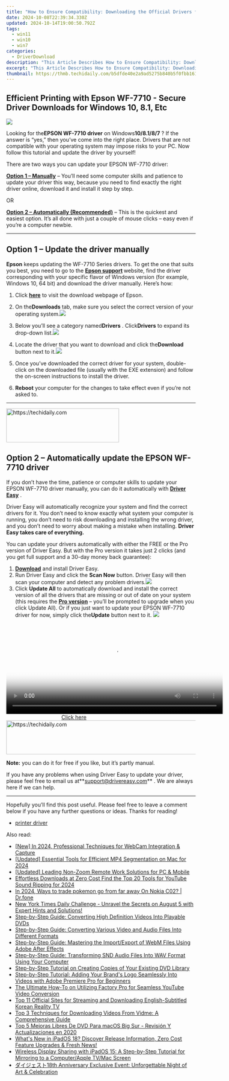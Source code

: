 ```yaml
---
title: "How to Ensure Compatibility: Downloading the Official Drivers for Your Samsung 960 EVO Drive in Windows"
date: 2024-10-08T22:39:34.330Z
updated: 2024-10-14T19:00:50.792Z
tags:
  - win11
  - win10
  - win7
categories:
  - DriverDownload
description: "This Article Describes How to Ensure Compatibility: Downloading the Official Drivers for Your Samsung 960 EVO Drive in Windows"
excerpt: "This Article Describes How to Ensure Compatibility: Downloading the Official Drivers for Your Samsung 960 EVO Drive in Windows"
thumbnail: https://thmb.techidaily.com/b5dfde40e2a9ad5275b840b5f0fbb161aac4de7d7745911720b5a34076945390.jpg
---
```


## Efficient Printing with Epson WF-7710 - Secure Driver Downloads for Windows 10, 8.1, Etc

![](https://images.drivereasy.com/wp-content/uploads/2019/07/image-439.png)

 Looking for the**EPSON WF-7710 driver** on Windows**10/8.1/8/7** ? If the answer is “yes,” then you’ve come into the right place. Drivers that are not compatible with your operating system may impose risks to your PC. Now follow this tutorial and update the driver by yourself!

There are two ways you can update your EPSON WF-7710 driver:

**[Option 1 – Manually](https://tools.techidaily.com/drivereasy/download/)**  – You’ll need some computer skills and patience to update your driver this way, because you need to find exactly the right driver online, download it and install it step by step.  

 OR  

**[Option 2 – Automatically (Recommended)](https://www.drivereasy.com/knowledge/download-epson-wf-7710-drivers-on-windows-10-8-1-8-7/#option2)**  – This is the quickest and easiest option. It’s all done with just a couple of mouse clicks – easy even if you’re a computer newbie.

---

## Option 1 – Update the driver manually

**Epson** keeps updating the WF-7710 Series drivers. To get the one that suits you best, you need to go to the **[](https://support.hp.com/us-en) [Epson support](https://epson.com/Support/Printers/All-In-Ones/WorkForce-Series/Epson-WorkForce-WF-7710/s/SPT%5FC11CG36201?review-filter=Windows+10+32-bit) [](https://support.hp.com/us-en)**  website, find the driver corresponding with your specific flavor of Windows version (for example, Windows 10, 64 bit) and download the driver manually. Here’s how:

1. Click **[here](https://epson.com/Support/Printers/All-In-Ones/WorkForce-Series/Epson-WorkForce-WF-7710/s/SPT%5FC11CG36201?review-filter=Windows+10+32-bit)**  to visit the download webpage of Epson.
2. On the**Downloads** tab, make sure you select the correct version of your operating system.![](https://images.drivereasy.com/wp-content/uploads/2019/07/image-440.png)
3. Below you’ll see a category named**Drivers** . Click**Drivers** to expand its drop-down list.![](https://images.drivereasy.com/wp-content/uploads/2019/07/image-441.png)
4. Locate the driver that you want to download and click the**Download** button next to it.![](https://images.drivereasy.com/wp-content/uploads/2019/07/image-442.png)

5. Once you’ve downloaded the correct driver for your system, double-click on the downloaded file (usually with the EXE extension) and follow the on-screen instructions to install the driver.

6. **Reboot** your computer for the changes to take effect even if you’re not asked to.

---

<!-- affiliate ads begin -->
<a href="https://aligracehair.sjv.io/c/5597632/1918698/19272" target="_top" id="1918698">
  <img src="//a.impactradius-go.com/display-ad/19272-1918698" border="0" alt="https://techidaily.com" width="300" height="90"/>
</a>
<img height="0" width="0" src="https://aligracehair.sjv.io/i/5597632/1918698/19272" style="position:absolute;visibility:hidden;" border="0" />
<!-- affiliate ads end -->

## Option 2 – Automatically update the EPSON WF-7710 driver

 If you don’t have the time, patience or computer skills to update your EPSON WF-7710 driver manually, you can do it automatically with **[Driver Easy](https://tools.techidaily.com/drivereasy/download/)**  .

 Driver Easy will automatically recognize your system and find the correct drivers for it. You don’t need to know exactly what system your computer is running, you don’t need to risk downloading and installing the wrong driver, and you don’t need to worry about making a mistake when installing. **Driver Easy takes care of everything.**

 You can update your drivers automatically with either the FREE or the Pro version of Driver Easy. But with the Pro version it takes just 2 clicks (and you get full support and a 30-day money back guarantee):

1. **[Download](https://tools.techidaily.com/drivereasy/download/)**  and install Driver Easy.
2. Run Driver Easy and click the **Scan Now** button. Driver Easy will then scan your computer and detect any problem drivers.![](https://images.drivereasy.com/wp-content/uploads/2019/07/image-444.png)
3. Click **Update All** to automatically download and install the correct version of all the drivers that are missing or out of date on your system (this requires the **[Pro version](https://tools.techidaily.com/drivereasy/download/)**  – you’ll be prompted to upgrade when you click Update All). Or if you just want to update your EPSON WF-7710 driver for now, simply click the**Update**  button next to it. ![](https://images.drivereasy.com/wp-content/uploads/2019/07/image-443.png)

<!-- affiliate ads begin -->
<span id="1938141">
					<video width="576" height="240" style="cursor:pointer"
           poster="//a.impactradius-go.com/display-clicktoplayimage/1938141.png"
           onclick="if(!this.playClicked){this.play();this.setAttribute('controls',true);this.playClicked=true;}">
	   <source src="//a.impactradius-go.com/display-ad/22993-1938141">
	   <img src="//a.impactradius-go.com/display-clicktoplayimage/1938141.png" style="border: none; height: 100%; width: 100%; object-fit: contain">
	</video>
	<div style="width:360px;text-align:center"><a href="javascript:window.open(decodeURIComponent('https%3A%2F%2Fhomestyler.sjv.io%2Fc%2F5597632%2F1938141%2F22993'), '_blank');void(0);">Click here</a></div>
</span>
<img height="0" width="0" src="https://imp.pxf.io/i/5597632/1938141/22993" style="position:absolute;visibility:hidden;" border="0" />
<!-- affiliate ads end -->

<!-- affiliate ads begin -->
<a href="https://aligracehair.sjv.io/c/5597632/2087253/19272" target="_top" id="2087253">
  <img src="//a.impactradius-go.com/display-ad/19272-2087253" border="0" alt="https://techidaily.com" width="728" height="90"/>
</a>
<img height="0" width="0" src="https://aligracehair.sjv.io/i/5597632/2087253/19272" style="position:absolute;visibility:hidden;" border="0" />
<!-- affiliate ads end -->

**Note:** you can do it for free if you like, but it’s partly manual.

 If you have any problems when using Driver Easy to update your driver, please feel free to email us at**<support@drivereasy.com>** . We are always here if we can help.

---

 Hopefully you’ll find this post useful. Please feel free to leave a comment below if you have any further questions or ideas. Thanks for reading!

* [printer driver](https://tools.techidaily.com/drivereasy/download/)

<ins class="adsbygoogle"
     style="display:block"
     data-ad-format="autorelaxed"
     data-ad-client="ca-pub-7571918770474297"
     data-ad-slot="1223367746"></ins>

<ins class="adsbygoogle"
     style="display:block"
     data-ad-client="ca-pub-7571918770474297"
     data-ad-slot="8358498916"
     data-ad-format="auto"
     data-full-width-responsive="true"></ins>

<span class="atpl-alsoreadstyle">Also read:</span>
<div><ul>
<li><a href="https://on-screen-recording.techidaily.com/new-in-2024-professional-techniques-for-webcam-integration-and-capture/"><u>[New] In 2024, Professional Techniques for WebCam Integration & Capture</u></a></li>
<li><a href="https://youtube-web.techidaily.com/ed-essential-tools-for-efficient-mp4-segmentation-on-mac-for-2024/"><u>[Updated] Essential Tools for Efficient MP4 Segmentation on Mac for 2024</u></a></li>
<li><a href="https://screen-sharing-recording.techidaily.com/updated-leading-non-zoom-remote-work-solutions-for-pc-and-mobile/"><u>[Updated] Leading Non-Zoom Remote Work Solutions for PC & Mobile</u></a></li>
<li><a href="https://youtube-docs.techidaily.com/tless-downloads-at-zero-cost-find-the-top-20-tools-for-youtube-sound-ripping-for-2024/"><u>Effortless Downloads at Zero Cost Find the Top 20 Tools for YouTube Sound Ripping for 2024</u></a></li>
<li><a href="https://android-pokemon-go.techidaily.com/in-2024-ways-to-trade-pokemon-go-from-far-away-on-nokia-c02-drfone-by-drfone-virtual-android/"><u>In 2024, Ways to trade pokemon go from far away On Nokia C02? | Dr.fone</u></a></li>
<li><a href="https://tech-savvy.techidaily.com/new-york-times-daily-challenge-unravel-the-secrets-on-august-5-with-expert-hints-and-solutions/"><u>New York Times Daily Challenge - Unravel the Secrets on August 5 with Expert Hints and Solutions!</u></a></li>
<li><a href="https://win-dash.techidaily.com/step-by-step-guide-converting-high-definition-videos-into-playable-dvds/"><u>Step-by-Step Guide: Converting High Definition Videos Into Playable DVDs</u></a></li>
<li><a href="https://win-dash.techidaily.com/step-by-step-guide-converting-various-video-and-audio-files-into-different-formats/"><u>Step-by-Step Guide: Converting Various Video and Audio Files Into Different Formats</u></a></li>
<li><a href="https://win-dash.techidaily.com/step-by-step-guide-mastering-the-importexport-of-webm-files-using-adobe-after-effects/"><u>Step-by-Step Guide: Mastering the Import/Export of WebM Files Using Adobe After Effects</u></a></li>
<li><a href="https://win-dash.techidaily.com/step-by-step-guide-transforming-snd-audio-files-into-wav-format-using-your-computer/"><u>Step-by-Step Guide: Transforming SND Audio Files Into WAV Format Using Your Computer</u></a></li>
<li><a href="https://win-dash.techidaily.com/step-by-step-tutorial-on-creating-copies-of-your-existing-dvd-library/"><u>Step-by-Step Tutorial on Creating Copies of Your Existing DVD Library</u></a></li>
<li><a href="https://win-dash.techidaily.com/step-by-step-tutorial-adding-your-brands-logo-seamlessly-into-videos-with-adobe-premiere-pro-for-beginners/"><u>Step-by-Step Tutorial: Adding Your Brand's Logo Seamlessly Into Videos with Adobe Premiere Pro for Beginners</u></a></li>
<li><a href="https://win-dash.techidaily.com/the-ultimate-how-to-on-utilizing-factory-pro-for-seamless-youtube-video-conversion/"><u>The Ultimate How-To on Utilizing Factory Pro for Seamless YouTube Video Conversion</u></a></li>
<li><a href="https://win-dash.techidaily.com/top-11-official-sites-for-streaming-and-downloading-english-subtitled-korean-reality-tv/"><u>Top 11 Official Sites for Streaming and Downloading English-Subtitled Korean Reality TV</u></a></li>
<li><a href="https://win-dash.techidaily.com/top-3-techniques-for-downloading-videos-from-vidme-a-comprehensive-guide/"><u>Top 3 Techniques for Downloading Videos From Vidme: A Comprehensive Guide</u></a></li>
<li><a href="https://blog-min.techidaily.com/top-5-mejoras-libres-de-dvd-para-macos-big-sur-revision-y-actualizaciones-en-2020/"><u>Top 5 Mejoras Libres De DVD Para macOS Big Sur - Revisión Y Actualizaciones en 2020</u></a></li>
<li><a href="https://technical-tips.techidaily.com/1722872815701-whats-new-in-ipados-18-discover-release-information-zero-cost-feature-upgrades-and-fresh-news/"><u>What's New in iPadOS 18? Discover Release Information, Zero Cost Feature Upgrades & Fresh News!</u></a></li>
<li><a href="https://media-tips.techidaily.com/wireless-display-sharing-with-ipados-15-a-step-by-step-tutorial-for-mirroring-to-a-computerapple-tvmac-screen/"><u>Wireless Display Sharing with iPadOS 15: A Step-by-Step Tutorial for Mirroring to a Computer/Apple TV/Mac Screen</u></a></li>
<li><a href="https://techtrends.techidaily.com/18th-anniversary-exclusive-event-unforgettable-night-of-art-and-celebration/"><u>ダイジェスト18th Anniversary Exclusive Event: Unforgettable Night of Art & Celebration</u></a></li>
</ul></div>

